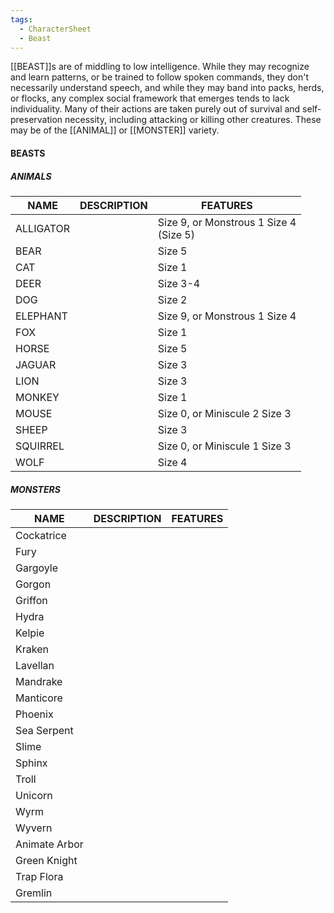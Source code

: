 ```yaml
---
tags:
  - CharacterSheet
  - Beast
---
```

[[BEAST]]s are of middling to low intelligence. While they may recognize and learn patterns, or be trained to follow spoken commands, they don't necessarily understand speech, and while they may band into packs, herds, or flocks, any complex social framework that emerges tends to lack individuality. Many of their actions are taken purely out of survival and self-preservation necessity, including attacking or killing other creatures. These may be of the [[ANIMAL]] or [[MONSTER]] variety.

#### BEASTS

##### ANIMALS

| NAME      | DESCRIPTION | FEATURES                                  |
| --------- | ----------- | ----------------------------------------- |
| ALLIGATOR |             | Size 9, or Monstrous 1 Size 4<br>(Size 5) |
| BEAR      |             | Size 5                                    |
| CAT       |             | Size 1                                    |
| DEER      |             | Size 3-4                                  |
| DOG       |             | Size 2                                    |
| ELEPHANT  |             | Size 9, or Monstrous 1 Size 4             |
| FOX       |             | Size 1                                    |
| HORSE     |             | Size 5                                    |
| JAGUAR    |             | Size 3                                    |
| LION      |             | Size 3                                    |
| MONKEY    |             | Size 1                                    |
| MOUSE     |             | Size 0, or Miniscule 2 Size 3             |
| SHEEP     |             | Size 3                                    |
| SQUIRREL  |             | Size 0, or Miniscule 1 Size 3             |
| WOLF      |             | Size 4                                    |

##### MONSTERS

| NAME          | DESCRIPTION | FEATURES |
| ------------- | ----------- | -------- |
| Cockatrice    |             |          |
| Fury          |             |          |
| Gargoyle      |             |          |
| Gorgon        |             |          |
| Griffon       |             |          |
| Hydra         |             |          |
| Kelpie        |             |          |
| Kraken        |             |          |
| Lavellan      |             |          |
| Mandrake      |             |          |
| Manticore     |             |          |
| Phoenix       |             |          |
| Sea Serpent   |             |          |
| Slime         |             |          |
| Sphinx        |             |          |
| Troll         |             |          |
| Unicorn       |             |          |
| Wyrm          |             |          |
| Wyvern        |             |          |
| Animate Arbor |             |          |
| Green Knight  |             |          |
| Trap Flora    |             |          |
| Gremlin       |             |          |
